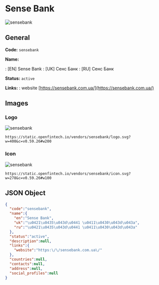 
# Sense Bank 
![sensebank](https://static.openfintech.io/vendors/sensebank/logo.svg?w=400&c=v0.59.26#w200)  

## General 
 
**Code:** `sensebank` 
 
**Name:** 
 
:	[EN] Sense Bank 
:	[UK] Сенс Банк 
:	[RU] Сенс Банк 
 
**Status:** `active` 
 
**Links:** 
: website [https://sensebank.com.ua/](https://sensebank.com.ua/) 
 

## Images 

### Logo 
 
![sensebank](https://static.openfintech.io/vendors/sensebank/logo.svg?w=400&c=v0.59.26#w200)  

```
https://static.openfintech.io/vendors/sensebank/logo.svg?w=400&c=v0.59.26#w200
```  

### Icon 
 
![sensebank](https://static.openfintech.io/vendors/sensebank/icon.svg?w=278&c=v0.59.26#w100)  

```
https://static.openfintech.io/vendors/sensebank/icon.svg?w=278&c=v0.59.26#w100
```  

## JSON Object 

```json
{
  "code":"sensebank",
  "name":{
    "en":"Sense Bank",
    "uk":"\u0421\u0435\u043d\u0441 \u0411\u0430\u043d\u043a",
    "ru":"\u0421\u0435\u043d\u0441 \u0411\u0430\u043d\u043a"
  },
  "status":"active",
  "description":null,
  "links":{
    "website":"https:\/\/sensebank.com.ua\/"
  },
  "countries":null,
  "contacts":null,
  "address":null,
  "social_profiles":null
}
```  
